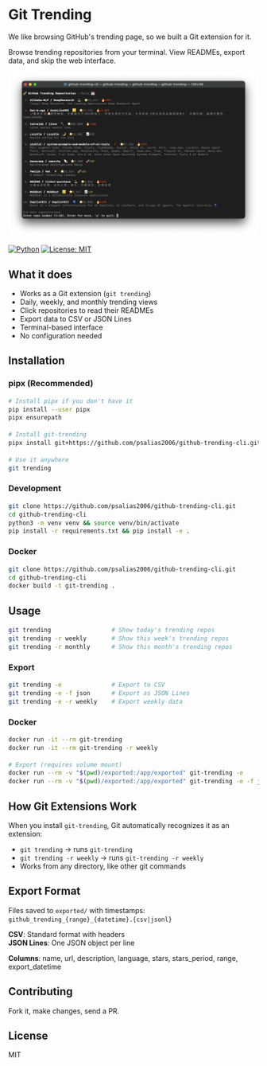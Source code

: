 # Git Trending

We like browsing GitHub's trending page, so we built a Git extension for it.

Browse trending repositories from your terminal. View READMEs, export data, and skip the web interface.

![Git Trending CLI Screenshot](github-trending-screenshot.png)

[![Python](https://img.shields.io/badge/python-3.7+-blue.svg)](https://www.python.org/downloads/)
[![License: MIT](https://img.shields.io/badge/License-MIT-yellow.svg)](https://opensource.org/licenses/MIT)

## What it does

- Works as a Git extension (`git trending`)
- Daily, weekly, and monthly trending views
- Click repositories to read their READMEs
- Export data to CSV or JSON Lines
- Terminal-based interface
- No configuration needed

## Installation

### pipx (Recommended)

```bash
# Install pipx if you don't have it
pip install --user pipx
pipx ensurepath

# Install git-trending
pipx install git+https://github.com/psalias2006/github-trending-cli.git

# Use it anywhere
git trending
```

### Development

```bash
git clone https://github.com/psalias2006/github-trending-cli.git
cd github-trending-cli
python3 -m venv venv && source venv/bin/activate
pip install -r requirements.txt && pip install -e .
```

### Docker

```bash
git clone https://github.com/psalias2006/github-trending-cli.git
cd github-trending-cli
docker build -t git-trending .
```

## Usage

```bash
git trending                 # Show today's trending repos
git trending -r weekly       # Show this week's trending repos
git trending -r monthly      # Show this month's trending repos
```

### Export

```bash
git trending -e              # Export to CSV
git trending -e -f json      # Export as JSON Lines
git trending -e -r weekly    # Export weekly data
```

### Docker

```bash
docker run -it --rm git-trending
docker run -it --rm git-trending -r weekly

# Export (requires volume mount)
docker run --rm -v "$(pwd)/exported:/app/exported" git-trending -e
docker run --rm -v "$(pwd)/exported:/app/exported" git-trending -e -f json
```

## How Git Extensions Work

When you install `git-trending`, Git automatically recognizes it as an extension:

- `git trending` → runs `git-trending` 
- `git trending -r weekly` → runs `git-trending -r weekly`
- Works from any directory, like other git commands

## Export Format

Files saved to `exported/` with timestamps: `github_trending_{range}_{datetime}.{csv|jsonl}`

**CSV**: Standard format with headers  
**JSON Lines**: One JSON object per line

**Columns**: name, url, description, language, stars, stars_period, range, export_datetime

## Contributing

Fork it, make changes, send a PR.

## License

MIT